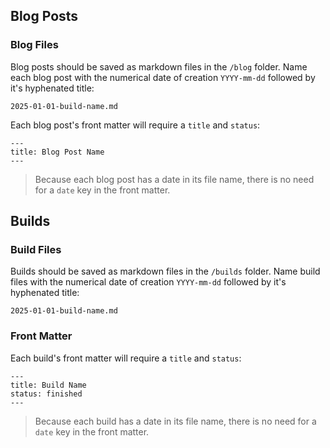 ## Blog Posts

### Blog Files

Blog posts should be saved as markdown files in the `/blog` folder. Name each blog post with the numerical date of creation `YYYY-mm-dd` followed by it's hyphenated title:

`2025-01-01-build-name.md`

Each blog post's front matter will require a `title` and `status`:

    ---
    title: Blog Post Name
    ---

> Because each blog post has a date in its file name, there is no need for a `date` key in the front matter.

## Builds

### Build Files

Builds should be saved as markdown files in the `/builds` folder. Name build files with the numerical date of creation `YYYY-mm-dd` followed by it's hyphenated title:

`2025-01-01-build-name.md`

### Front Matter

Each build's front matter will require a `title` and `status`:

    ---
    title: Build Name
    status: finished
    ---

> Because each build has a date in its file name, there is no need for a `date` key in the front matter.